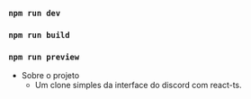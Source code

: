 ### `npm run dev`
### `npm run build`
### `npm run preview`
- Sobre o projeto
  - Um clone simples da interface do discord com react-ts.

